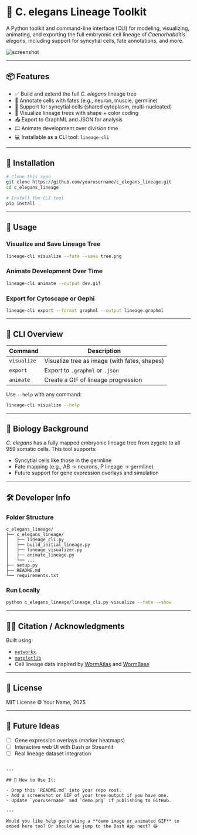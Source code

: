 # 🧬 C. elegans Lineage Toolkit  

A Python toolkit and command-line interface (CLI) for modeling, visualizing, animating, and exporting the full embryonic cell lineage of *Caenorhabditis elegans*, including support for syncytial cells, fate annotations, and more.

![screenshot](https://user-images.githubusercontent.com/example/demo.png)

---

## 📦 Features

- ✅ Build and extend the full *C. elegans* lineage tree
- 🧠 Annotate cells with fates (e.g., neuron, muscle, germline)
- 🔶 Support for syncytial cells (shared cytoplasm, multi-nucleated)
- 🎨 Visualize lineage trees with shape + color coding
- 📤 Export to GraphML and JSON for analysis
- 🎞️ Animate development over division time
- 💻 Installable as a CLI tool: `lineage-cli`

---

## 🚀 Installation

```bash
# Clone this repo
git clone https://github.com/yourusername/c_elegans_lineage.git
cd c_elegans_lineage

# Install the CLI tool
pip install .
```

---

## 🧪 Usage

### Visualize and Save Lineage Tree
```bash
lineage-cli visualize --fate --save tree.png
```

### Animate Development Over Time
```bash
lineage-cli animate --output dev.gif
```

### Export for Cytoscape or Gephi
```bash
lineage-cli export --format graphml --output lineage.graphml
```

---

## 📁 CLI Overview

| Command        | Description                           |
|----------------|---------------------------------------|
| `visualize`    | Visualize tree as image (with fates, shapes) |
| `export`       | Export to `.graphml` or `.json`       |
| `animate`      | Create a GIF of lineage progression   |

Use `--help` with any command:
```bash
lineage-cli visualize --help
```

---

## 🧬 Biology Background

*C. elegans* has a fully mapped embryonic lineage tree from zygote to all 959 somatic cells. This tool supports:
- Syncytial cells like those in the germline
- Fate mapping (e.g., AB → neurons, P lineage → germline)
- Future support for gene expression overlays and simulation

---

## 🛠️ Developer Info

### Folder Structure

```
c_elegans_lineage/
├── c_elegans_lineage/
│   ├── lineage_cli.py
│   ├── build_initial_lineage.py
│   ├── lineage_visualizer.py
│   ├── animate_lineage.py
│   └── ...
├── setup.py
├── README.md
└── requirements.txt
```

### Run Locally

```bash
python c_elegans_lineage/lineage_cli.py visualize --fate --show
```

---

## 👩‍🔬 Citation / Acknowledgments

Built using:
- [`networkx`](https://networkx.org/)
- [`matplotlib`](https://matplotlib.org/)
- Cell lineage data inspired by [WormAtlas](https://www.wormatlas.org/) and [WormBase](https://wormbase.org/)

---

## 📄 License

MIT License © Your Name, 2025

---

## 🧠 Future Ideas

- [ ] Gene expression overlays (marker heatmaps)
- [ ] Interactive web UI with Dash or Streamlit
- [ ] Real lineage dataset integration
```

---

## 🔁 How to Use It:

- Drop this `README.md` into your repo root.
- Add a screenshot or GIF of your tree output if you have one.
- Update `yourusername` and `demo.png` if publishing to GitHub.

---

Would you like help generating a **demo image or animated GIF** to embed here too? Or should we jump to the Dash App next? 😄

